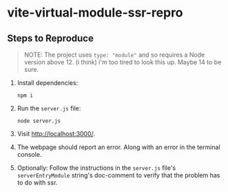 # vite-virtual-module-ssr-repro

## Steps to Reproduce

> NOTE: The project uses `type: "module"` and so requires a Node version above 12. (i think) i'm too tired to look this up. Maybe 14 to be sure.

1. Install dependencies:

   ```terminal
   npm i
   ```

2. Run the `server.js` file:

   ```terminal
   node server.js
   ```

3. Visit [http://localhost:3000/](http://localhost:3000/).

4. The webpage should report an error. Along with an error in the terminal console.

5. Optionally: Follow the instructions in the `server.js` file's `serverEntryModule` string's doc-comment to verify that the problem has to do with ssr.
